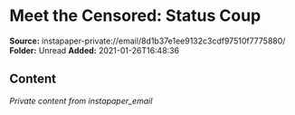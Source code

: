 # Meet the Censored: Status Coup

**Source:** instapaper-private://email/8d1b37e1ee9132c3cdf97510f7775880/
**Folder:** Unread
**Added:** 2021-01-26T16:48:36




## Content
*Private content from instapaper_email*
